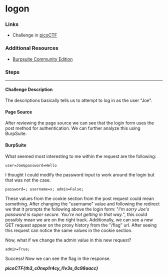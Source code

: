 # logon

### Links

- Challenge in [picoCTF](https://play.picoctf.org/practice/challenge/46)

### Additional Resources
- [Burpsuite Community Edition](https://portswigger.net/burp/communitydownload)

### Steps
---
#### Challenge Description

The descriptions basically tells us to attempt to log in as the user "Joe".

#### Page Source

After reviewing the page source we can see that the login form uses the post method for authentication. We can further analyze this using BurpSuite.

#### BurpSuite

What seemed most interesting to me within the request are the following:

```
user=Joe&password=Hello
```
I thought I could modify the password input to work around the login but that was not the case.
```
password=; username=x; admin=False;
```
These values from the cookie section from the post request could mean something. After changing the "username" value and following the redirect we that it prompts the following above the login form:  "*I'm sorry Joe's password is super secure. You're not getting in that way.*", this could possibly mean we are on the right track. Additionally, we can see a new GET request appear on the proxy history from the "/flag" url. After seeing this request can notice the same values in the cookie section. 

Now, what if we change the admin value in this new request?
```
admin=True;
```
Success! Now we can see the flag in the response.

***picoCTF{th3_c0nsp1r4cy_l1v3s_0c98aacc}***

